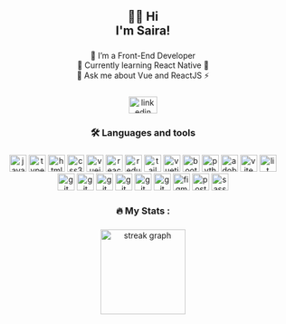 <h2 align="center">👋😺 Hi <br>I'm Saira!</h2>

###

<p align="center">🚀  I’m a Front-End Developer<br>🌱 Currently learning React Native 📱 <br>💬 Ask me about Vue and ReactJS ⚡<br> 

###

<div align="center">
  <a href="https://www.linkedin.com/in/smirart/" target="_blank">
    <img src="https://raw.githubusercontent.com/maurodesouza/profile-readme-generator/master/src/assets/icons/social/linkedin/default.svg" width="50" height="30" alt="linkedin logo"  />
  </a>
</div>

###


<h3 align="center">🛠 Languages and tools</h3>

###

<div align="center">
  <img src="https://skillicons.dev/icons?i=js" height="30" alt="javascript logo"  />
  <img src="https://skillicons.dev/icons?i=ts" height="30" alt="typescript logo"  />
  <img src="https://skillicons.dev/icons?i=html" height="30" alt="html5 logo"  />
  <img src="https://skillicons.dev/icons?i=css" height="30" alt="css3 logo"  />
  <img src="https://skillicons.dev/icons?i=vue" height="30" alt="vuejs logo"  />
  <img src="https://skillicons.dev/icons?i=react" height="30" alt="react logo"  />
  <img src="https://skillicons.dev/icons?i=redux" height="30" alt="redux logo"  />
  <img src="https://skillicons.dev/icons?i=tailwind" height="30" alt="tailwindcss logo"  />
  <img src="https://cdn.jsdelivr.net/gh/devicons/devicon/icons/vuetify/vuetify-original.svg" height="30" alt="vuetify logo"  />
  <img src="https://skillicons.dev/icons?i=bootstrap" height="30" alt="bootstrap logo"  />
  <img src="https://skillicons.dev/icons?i=py" height="30" alt="python logo"  />
  <img src="https://skillicons.dev/icons?i=ps" height="30" alt="adobephotoshop logo"  />
  <img src="https://skillicons.dev/icons?i=vite" height="30" alt="vite logo"  />
  <img src="https://skillicons.dev/icons?i=lit" height="30" alt="lit logo"  />
  <img src="https://skillicons.dev/icons?i=git" height="30" alt="git logo"  />
  <img src="https://skillicons.dev/icons?i=github" height="30" alt="git logo"  />
  <img src="https://skillicons.dev/icons?i=githubactions" height="30" alt="git logo"  />
  <img src="https://skillicons.dev/icons?i=gitlab" height="30" alt="git logo"  />
  <img src="https://skillicons.dev/icons?i=aws" height="30" alt="git logo"  />
  <img src="https://skillicons.dev/icons?i=firebase" height="30" alt="git logo"  />
  <img src="https://skillicons.dev/icons?i=figma" height="30" alt="figma logo"  />
  <img src="https://skillicons.dev/icons?i=postman" height="30" alt="postman logo"  />
  <img src="https://skillicons.dev/icons?i=sass" height="30" alt="sass logo"  />
</div>

###

<h3 align="center">🔥   My Stats :</h3>

###

<div align="center" >
  <img height="150" src="https://streak-stats.demolab.com?user=smirart1&locale=en&mode=weekly&theme=codeSTACKr&hide_border=true&border_radius=5&date_format=j%20M%5B%20Y%5D&order=3" height="200" alt="streak graph"  />
</div>

###
